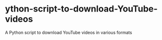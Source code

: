 # ython-script-to-download-YouTube-videos
A Python script to download YouTube videos in various formats
